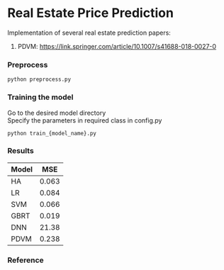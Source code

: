 # Real Estate Price Prediction
Implementation of several real estate prediction papers:
1. PDVM: https://link.springer.com/article/10.1007/s41688-018-0027-0


### Preprocess
```
python preprocess.py
```

### Training the model
Go to the desired model directory \
Specify the parameters in required class in config.py
```
python train_{model_name}.py
```

### Results
| Model | MSE |
|-------|--|
| HA | 0.063 |
| LR | 0.084 |
| SVM | 0.066 |
| GBRT | 0.019 |
| DNN | 21.38 |
| PDVM | 0.238 |


### Reference
